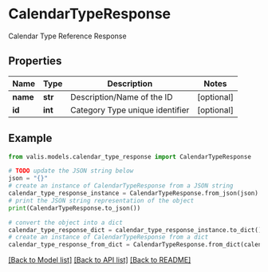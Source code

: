 # CalendarTypeResponse

Calendar Type Reference Response

## Properties

Name | Type | Description | Notes
------------ | ------------- | ------------- | -------------
**name** | **str** | Description/Name of the ID | [optional] 
**id** | **int** | Category Type unique identifier | [optional] 

## Example

```python
from valis.models.calendar_type_response import CalendarTypeResponse

# TODO update the JSON string below
json = "{}"
# create an instance of CalendarTypeResponse from a JSON string
calendar_type_response_instance = CalendarTypeResponse.from_json(json)
# print the JSON string representation of the object
print(CalendarTypeResponse.to_json())

# convert the object into a dict
calendar_type_response_dict = calendar_type_response_instance.to_dict()
# create an instance of CalendarTypeResponse from a dict
calendar_type_response_from_dict = CalendarTypeResponse.from_dict(calendar_type_response_dict)
```
[[Back to Model list]](../README.md#documentation-for-models) [[Back to API list]](../README.md#documentation-for-api-endpoints) [[Back to README]](../README.md)



